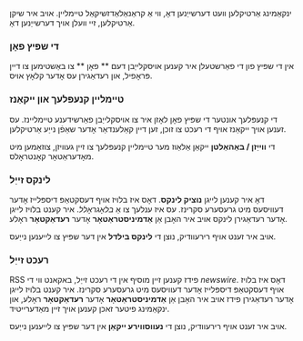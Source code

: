 ינקאַמינג אַרטיקלען וועט דערשייַנען דאָ, ווי אַ קראַנאַלאַדזשיקאַל טיימליין. אויב איר שיקן אַרטיקלען, זיי וועלן אויך דערשייַנען דאָ.

### די שפּיץ פאָן
אין די שפּיץ פון די פאַרשטעלן איר קענען אויסקלייַבן דעם ** פאָן ** צו באַשטימען צו דיין פּראָפיל, און רעדאַגירן עס אָדער קלאָץ אויס.

### טיימליין קנעפּלעך און ייקאַנז
די קנעפּלעך אונטער די שפּיץ פאָן לאָזן איר צו אויסקלייַבן פאַרשידענע טיימליינז. עס זענען אויך ייקאַנז אויף די רעכט צו זוכן, זען דיין קאַלענדאַר אָדער שאַפֿן נייַע אַרטיקלען.

די **ווייַזן / באַהאַלטן** ייקאַן אַלאַוז מער טיימליין קנעפּלעך צו זיין געוויזן, צוזאַמען מיט מאָדעראַטאָר קאָנטראָלס.

### לינקס זייַל
דאָ איר קענען לייגן **נוציק לינקס**. דאָס איז בלויז אויף דעסקטאַפּ דיספּלייז אָדער דעוויסעס מיט גרעסערע סקרינז. עס איז ענלעך צו אַ *בלאָגראָלל*. איר קענט בלויז לייגן אָדער רעדאַגירן לינקס אויב איר האָבן אַן **אַדמיניסטראַטאָר** אָדער **רעדאַקטאָר** ראָלע.

אויב איר זענט אויף רירעוודיק, נוצן די **לינקס בילדל** אין דער שפּיץ צו לייענען נייַעס.

### רעכט זייַל
RSS פידז קענען זיין מוסיף אין די רעכט זייַל, באקאנט ווי די *newswire*. דאָס איז בלויז אויף דעסקטאַפּ דיספּלייז אָדער דעוויסעס מיט גרעסערע סקרינז. איר קענט בלויז לייגן אָדער רעדאַגירן פידז אויב איר האָבן אַן **אַדמיניסטראַטאָר** אָדער **רעדאַקטאָר** ראָלע, און ינקאַמינג פיטער זאכן קענען אויך זיין מאַדערייטיד.

אויב איר זענט אויף רירעוודיק, נוצן די **נעווסווירע ייקאַן** אין דער שפּיץ צו לייענען נייַעס.
